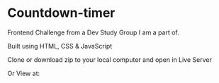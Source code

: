 # Countdown-timer

Frontend Challenge from a Dev Study Group I am a part of.

Built using HTML, CSS & JavaScript

Clone or download zip to your local computer and open in Live Server

Or View at:
